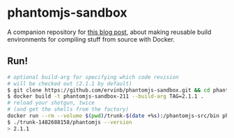 # phantomjs-sandbox

A companion repository for [this blog post](https://ervinb.github.io/2016/12/22/portable-build-environments-with-docker/), about making reusable build
environments for compiling stuff from source with Docker.

## Run!

```sh
# optional build-arg for specifying which code revision
# will be checked out (2.1.1 by default)
$ git clone https://github.com/ervinb/phantomjs-sandbox.git && cd phantomjs-sandbox
$ docker build -t phantomjs-sandbox-211 --build-arg TAG=2.1.1 .
# reload your shotgun, twice
# (and get the shells from the factory)
docker run --rm --volume $(pwd)/trunk-$(date +%s):/phantomjs-src/bin phantomjs-sandbox
$ ./trunk-1482688158/phantomjs --version
> 2.1.1
```
